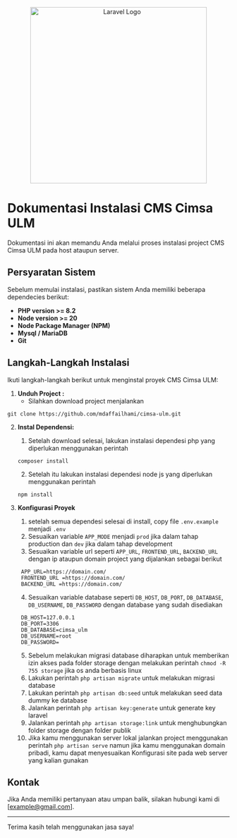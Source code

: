 <p align="center"><a href="https://laravel.com" target="_blank"><img src="https://raw.githubusercontent.com/laravel/art/master/logo-lockup/5%20SVG/2%20CMYK/1%20Full%20Color/laravel-logolockup-cmyk-red.svg" width="400" alt="Laravel Logo"></a></p>

# Dokumentasi Instalasi CMS Cimsa ULM

Dokumentasi ini akan memandu Anda melalui proses instalasi project CMS Cimsa ULM pada host ataupun server.

## Persyaratan Sistem

Sebelum memulai instalasi, pastikan sistem Anda memiliki beberapa dependecies berikut:

* **PHP version >= 8.2** 
* **Node version >= 20**
* **Node Package Manager (NPM)**
* **Mysql / MariaDB**
* **Git**

## Langkah-Langkah Instalasi

Ikuti langkah-langkah berikut untuk menginstal proyek CMS Cimsa ULM:

1. **Unduh Project :**
   * Silahkan download project menjalankan
```
git clone https://github.com/mdaffailhami/cimsa-ulm.git
```

2. **Instal Dependensi:**
   1. Setelah download selesai, lakukan instalasi dependesi php yang diperlukan menggunakan perintah
   ```
   composer install
   ```
   2. Setelah itu lakukan instalasi dependesi node js yang diperlukan menggunakan perintah
   ```
   npm install
   ```

3. **Konfigurasi Proyek**
   1. setelah semua dependesi selesai di install, copy file `.env.example` menjadi `.env`
   2. Sesuaikan variable `APP_MODE` menjadi `prod` jika dalam tahap production dan `dev` jika dalam tahap development
   3. Sesuaikan variable url seperti `APP_URL`, `FRONTEND_URL`, `BACKEND_URL` dengan ip ataupun domain project yang dijalankan sebagai berikut
   ```
    APP_URL=https://domain.com/
    FRONTEND_URL =https://domain.com/
    BACKEND_URL =https://domain.com/
   ```
   4. Sesuaikan variable database seperti `DB_HOST`, `DB_PORT`, `DB_DATABASE`, `DB_USERNAME`, `DB_PASSWORD` dengan database yang sudah disediakan
   ```
    DB_HOST=127.0.0.1
    DB_PORT=3306
    DB_DATABASE=cimsa_ulm
    DB_USERNAME=root
    DB_PASSWORD=
   ```
   5. Sebelum melakukan migrasi database diharapkan untuk memberikan izin akses pada folder storage dengan melakukan perintah `chmod -R 755 storage` jika os anda berbasis linux
   6. Lakukan perintah `php artisan migrate` untuk melakukan migrasi database
   7. Lakukan perintah `php artisan db:seed` untuk melakukan seed data dummy ke database
   8. Jalankan perintah `php artisan key:generate` untuk generate key laravel
   9. Jalankan perintah `php artisan storage:link` untuk menghubungkan folder storage dengan folder publik
   10. Jika kamu menggunakan server lokal jalankan project menggunakan perintah `php artisan serve` namun jika kamu menggunakan domain pribadi, kamu dapat menyesuaikan Konfigurasi site pada web server yang kalian gunakan

## Kontak

Jika Anda memiliki pertanyaan atau umpan balik, silakan hubungi kami di [example@gmail.com].

---

Terima kasih telah menggunakan jasa saya!